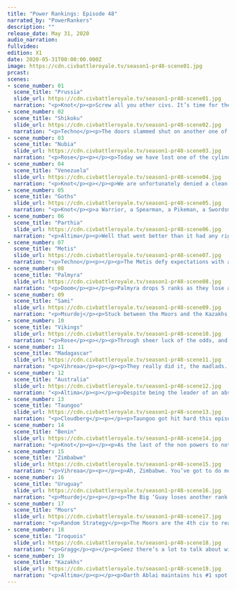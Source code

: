 ```yaml
---
title: "Power Rankings: Episode 48"
narrated_by: "PowerRankers"
description: ""
release_date: May 31, 2020
audio_narration:
fullvideo:
edition: X1
date: 2020-05-31T00:00:00.000Z
image: https://cdn.civbattleroyale.tv/season1-pr48-scene01.jpg
prcast:
scenes:
- scene_number: 01
  scene_title: "Prussia"
  slide_url: https://cdn.civbattleroyale.tv/season1-pr48-scene01.jpg
  narration: "<p>Knot</p><p>Screw all you other civs. It’s time for the eulogy of a real nation. The glory of Prussia was always underrated. They were initially ranked 58th, an insult to Fredrick’s pride, and he proved them immediately wrong. He kneecapped the wimps to their east, the Czechs, and proved the glory of the Prussian to the rest of their puny neighbors. So much so that all their neighbors, in a feeble attempt to limit Prussian greatness, created several coalitions against this great leader, which Prussia’s military might fought back effortlessly. Prussia never lost a war. Ever. Some power rankers may have led you to believe that Prussia lost several cities in the course of these many coalitions, and basically became a rump, but they are clearly lying, and jerkfaces. Prussia strategically gifted these cities, in order to give other civs like the Goths, Vikings, and Sami a sense of security. </p><p>Right as Prussia was about to totally take over all of Europe and win the game, a power ranked named Doom, furious at Prussia’s massive success, conspired with Blue Cassette to reset the game. Even this did not stop the might of Prussia, and they started Endgame as one of the strongest civs in Europe. What was truly masterful though, was the gifting of Berlin to Palmyra, which was definitely not an incredibly stupid move that killed any momentum they might have had. Prussia was definitely set to win, but some poopy face civ no one’s ever heard of called “The Moors” tried to take Prussian land. Fredrick, a benevolent leader, decided to surrender his lands to them, in order to give other civs a chance. Prussia will always be remembered for it’s tenacity to stay alive, regardless of what other power rankers thought of them. Long live Prussia! They are truly the greatest civ to have ever, and will ever exist in the CBR.</p><p>(Ok Fredrick, I wrote your eulogy, just please don’t stick me in the stocks again.)</p>"
- scene_number: 02
  scene_title: "Shikoku"
  slide_url: https://cdn.civbattleroyale.tv/season1-pr48-scene02.jpg
  narration: "<p>Techno</p><p>The doors slammed shut on another one of CBRX's major civs this part, as Shikoku finally falls. Shikoku was easily the most competent Japanese civ we've had in the CBR, as they grew to control an empire stretching well beyond the Japanese mainland pre-Endgame. Unfortunately, a late-game invasion from the Qin severely weakened Shikoku pre-Endgame, relegating them to a start in the northern reaches of Siberia. Even still, they performed well, delivering crushing defeats to the Evenks and Khamugs and outlasting the Qin before finally falling to a joint Kazakh-Guay invasion. Rest in peace, Sakamoto, you fought well.</p>"
- scene_number: 03
  scene_title: "Nubia"
  slide_url: https://cdn.civbattleroyale.tv/season1-pr48-scene03.jpg
  narration: "<p>Rose</p><p></p><p>Today we have lost one of the cylinders rumps, which the team hates a lot less than Madagascar. The Moors, among expansion into the middle east, found a mysterious bunker among the nile which hid the last remaining soldiers of Nubia, in which the city was taken and we lost yet another civ. Nubia unfortunately never had any “real big accomplishments to highlight, with the most notable being a brief siege of Benin that ultimately backfired, and holding off Zimbabwe for an extended period of time before the front line was broken. All things considered they weren't the worst rump we’ve had, they were in a generally ignored position that stayed in the lower half of the PR for almost the entirety of the game, so they didn't exactly ruin things for a lot of civs who just sort of let them exist until now. While inevitable, Nubia did technically outlast expectations and managed to keep on rumping for this long which is kind of a feat in itself. Nubia will unfortunately be likely forgotten after 10 or so parts, F.</p>"
- scene_number: 04
  scene_title: "Venezuela"
  slide_url: https://cdn.civbattleroyale.tv/season1-pr48-scene04.jpg
  narration: "<p>Knot</p><p></p><p>We are unfortunately denied a clean top 15 this episode, as Venezuela barely holds on to life against the Taungoo. Look, Venezuela, you were absolutely an integral part of this game, and I respect that, but can you and the other rump states just roll over and die so that the remaining real players aren’t distracted? We’ll have a beautiful eulogy waiting for you, just accept fate already!</p>"
- scene_number: 05
  scene_title: "Goths"
  slide_url: https://cdn.civbattleroyale.tv/season1-pr48-scene05.jpg
  narration: "<p>Knot</p><p>a Warrior, a Spearman, a Pikeman, a Swordsman, a Longswordsman, a Cavalry, a Great War Infantry, an Infantry. These are the many things that the Moors could have brought to end the Goths. What did they bring instead? Helicopters. Hence why the goths remain in the not dead portion of the list. Thanks Abd-ar! </p>"
- scene_number: 06
  scene_title: "Parthia"
  slide_url: https://cdn.civbattleroyale.tv/season1-pr48-scene06.jpg
  narration: "<p>Altima</p><p>Well that went better than it had any right to. I know, I know, Parthia got carved up like a stoner in a slasher film, but they’re still alive, which is more than we should rightly be able to say about them. Right now, all that keeps it that way is an Indian Composite bowman parked in the city, which under the rules of Civ, keeps any Kazakh units from conquering the city. If they stay put, which they probably will for a hot minute given how thick the Kazakh formation around the city is, that one Compy may be able to stall out the Kaz advance long enough that Ablai gets bored and peace’s out. It’s a faint hope, but it’s still a hope.</p><p></p><p>Note that this still leaves them with one non-city, non-mountain tile in their entire empire.</p>"
- scene_number: 07
  scene_title: "Metis"
  slide_url: https://cdn.civbattleroyale.tv/season1-pr48-scene07.jpg
  narration: "<p>Techno</p><p></p><p>The Metis defy expectations with a well-timed peace deal, leaving them as a weak city state. Fear of warmongering penalty is a powerful negotiating tactic, it appears. With only one true neighbor to worry about and no (relevant) active wars, the Metis aren't nearly as vulnerable as their city-state contemporaries actively at war, but they still could be snuffed out in just a few turns should the Iroquois actually declare war or even just open their borders to another civ the Metis are at war with.</p>"
- scene_number: 08
  scene_title: "Palmyra"
  slide_url: https://cdn.civbattleroyale.tv/season1-pr48-scene08.jpg
  narration: "<p>Doom</p><p></p><p>Palmyra drops 5 ranks as they lose all but one city to the Moors in a handful of turns. We've seen the importance of tech time and time again, this war was no exception. While Zenobia never quite lived up to our endgame expectations, she outperformed every other middle eastern civ from both CBRX and Mark 2, leaving a strong legacy and maybe even a top 10 finish if she gets lucky.</p>"
- scene_number: 09
  scene_title: "Sami"
  slide_url: https://cdn.civbattleroyale.tv/season1-pr48-scene09.jpg
  narration: "<p>Msurdej</p><p>Stuck between the Moors and the Kazakhs, Eadni has a somewhat higher chance of dying than some of the other city states at this point. While she isn’t currently at war like Venezuela or Parthia, she also has more superpowers around her than the Metis. For now, Sami plays an interesting game, working between two superpowers to maintain independence.</p>"
- scene_number: 10
  scene_title: "Vikings"
  slide_url: https://cdn.civbattleroyale.tv/season1-pr48-scene10.jpg
  narration: "<p>Rose</p><p></p><p>Through sheer luck of the odds, and by Odin knows what miracles, despite being banished to the icy hellhole that is Iceland, the Vikings have managed to break back into the top 10. Ragnar through what is basically the fall of every other non superpower on the cylinder, has gained SEVEN ranks, which is huge for any civ at any time, especially when you consider that's almost half the remaining roster. Knock on wood of course, but the vikings may be able to defend for just a tad bit longer due to the fact that they are stuck on an island, and as we all know: the AI can’t invade islands for shit. Additionally, Ragnar’s two remaining neighbors are too busy to take them on, with the Moors re-industrializing after trucking to Palmyra and possibly prepping for the baby blue blob, while the Iroqouis are fighting said giant baby blue blob in a lasting effort. Maybe it’s just an island civ thing, surviving for unexpectedly long times(unless your name is minoa) and managing to claw your way through the lower ranks until you reach higher and higher places, and our 9th place civ is an unfortunate example of that.</p>"
- scene_number: 11
  scene_title: "Madagascar"
  slide_url: https://cdn.civbattleroyale.tv/season1-pr48-scene11.jpg
  narration: "<p>Vihreaa</p><p></p><p>They really did it, the madlads. Madagascar has reached the top 10 of the most powerful civs on the cylinder. Let that sink in. </p><p></p><p>Regardless of this, it’s quite hard to give criticism to Madagascar’s strategy, and it is undeniable that it is working flawlessly so far. By turtling and being forgotten by the other civs on the cylinder, Madagascar could reach a rank as high as 6. If Taungoo and Benin are crippled next part, Madagascar would have a legitimate claim to the 6th place spot. Here’s to one of the most entertaining upsets of the CBRX.</p>"
- scene_number: 12
  scene_title: "Australia"
  slide_url: https://cdn.civbattleroyale.tv/season1-pr48-scene12.jpg
  narration: "<p>Altima</p><p></p><p>Despite being the leader of an absolute hopeless rump, Hawke has made a concerted effort to be interesting in this part. From drinking his way into a joint Great Big Stupid War alongside Mithradetes that basically killed the latter (food for thought, does it count as an elimination if you get another civ to do something really stupid that gets it killed?), to even actually swinging a flip against the Blue Meanie, even if he absolutely had no chance to keep it. Hats off Hawke, you worthless, glorious idiot.</p>"
- scene_number: 13
  scene_title: "Taungoo"
  slide_url: https://cdn.civbattleroyale.tv/season1-pr48-scene13.jpg
  narration: "<p>Cloudberg</p><p></p><p>Taungoo got hit hard this episode, losing its capital and several other cities to a Zimbabwean invasion that doesn’t seem likely to slow down any time soon. And still, they only drop one spot, because that’s really as far as you can go these days. After all, Taungoo still outclasses Benin in most stats, let alone Australia. But for how long? We’ll find out in episode 49, when they either get reduced to a rump or sign a well-timed peace treaty before stepping back to lick their wounds. </p>"
- scene_number: 14
  scene_title: "Benin"
  slide_url: https://cdn.civbattleroyale.tv/season1-pr48-scene14.jpg
  narration: "<p>Knot</p><p></p><p>As the last of the non powers to not be attacked yet, Benin rises right next to the dividing line of predators and prey. It would take a miracle for Benin to survive a war with its neighbors, let alone come out of it unscathed. It’s basically an inevitability that they will fall. The question remains to who, and when? In a way, Benin is still one of the most relevant civs because whether the Moors, Zimbabwe, both, or no one gets their hands on Benin’s land next part will determine who, if anyone, can stand up to the Kazakhs on this side of the world. </p>"
- scene_number: 15
  scene_title: "Zimbabwe"
  slide_url: https://cdn.civbattleroyale.tv/season1-pr48-scene15.jpg
  narration: "<p>Vihreaa</p><p></p><p>Ah, Zimbabwe. You’ve got to do more, son. With more performance like this, you’ll be benched! Here, let me give some perspective to you. The amount of ranks that separate you and Madagascar is 4. Zimbabwe has got to make a move to compete with the other powers of the world, who seem to be devouring entire empires every single part, while Zimbabwe takes out a few rumps here and there. Though they aren’t particularly losing any wars, they are certainly stagnating, and the longer they choose to procrastinate, the more difficult it will be to catch up to the other 4.</p>"
- scene_number: 16
  scene_title: "Uruguay"
  slide_url: https://cdn.civbattleroyale.tv/season1-pr48-scene16.jpg
  narration: "<p>Msurdej</p><p></p><p>The Big ‘Guay loses another rank this week, as their week was one of the weakest amongst the superpowers, if not the weakest. Much of their Japanese and Filipino holdings have been lost to the Kazahks, and the only thing they did gain was the former Haida capital. Much make no mistake, while he’s had a few bad parts, Lajavella is certainly not out. He has the most cities and second most production, which could be helpful for say, an invasion of Taungoo. He does however, have to get rid of his low science scores, otherwise he’ll never compete with the other four Superpowers.</p><p></p>"
- scene_number: 17
  scene_title: "Moors"
  slide_url: https://cdn.civbattleroyale.tv/season1-pr48-scene17.jpg
  narration: "<p>Random Strategy</p><p>The Moors are the 4th civ to reach 50 cities, thereby officially becoming the cylinder's 4th superpower. It was all too easy. After demolishing the Sami last part and reducing them to a city state, they did the exact same thing this part to Palmyra, and also killed a few rumps so fast they didn't even realise they were being attacked. Such ruthless efficiency. That's what happens when you have bombers and paratroopers and your opponent is still using an enlightenment era military. Their current target is the statue of Zeus (belonging to the Goths), something that will greatly help them with their blitz strategies. Unfortunately, the general in charge has messed up the invasion and has helicopters blocking the cavalry from capturing the city, so it will take a few turns to fix that. </p><p></p><p>What's next? Well they are now second in military, so they could try joining the anti-Kazakh coalition while the Kazakhs are distracted to the east. Or they could eat Benin, which should be just as easy as Sami and Palmyra. Or maybe they could even try a mass paradrop into Zimbabwe to prevent a 5th superpower from ascending. Though they certainly have a lot of options, the Moor's weakness is that they are slightly behind the other 3 superpowers in terms of cities and production. Their greatest strength (aside from their expansion options) is probably their tech, in which they are still second, but seem to be making a bid for first by going for particle physics and Glados, while the Iroquois are getting distracted by dinosaurs. Speaking of science, the Moors have built the Apollo program… They are apparently going for a science victory... Yeah: looks like BC forgot to disable that... I'm guessing that is just going to be ignored.</p><p></p>"
- scene_number: 18
  scene_title: "Iroquois"
  slide_url: https://cdn.civbattleroyale.tv/season1-pr48-scene18.jpg
  narration: "<p>Gragg</p><p></p><p>Geez there’s a lot to talk about with the Iroquois. I’ll try to keep this brief though. They finally removed the majority of the Venezuelan pests this episode, and it looks like that job will be finished at the beginning of next episode. Metis as well has been all but removed. Their overall strength has improved greatly. However (there’s always something) their remaining neighbors are no pushovers. Chiefly the Kazakhs and Uruguay. Moors if you include trans-Atlantic neighbors. In a head on head war with either they do not look great, at least according to raw stats. The current war with the Kazakhs is currently going ok but I wouldn’t expect that front to go much further in the Iroquois direction. This could be a real turning point for the Iroquois. Now that they’re not the big boy on the block, will they measure up?</p>"
- scene_number: 19
  scene_title: "Kazakhs"
  slide_url: https://cdn.civbattleroyale.tv/season1-pr48-scene19.jpg
  narration: "<p>Altima</p><p></p><p>Darth Ablai maintains his #1 spot this week with all but two PRs ranking him #1, and even the dissenters giving him #2. As one of those dissenters, I can still definitely see why- his military host is the largest military by an absurd what-are-you-compensating-for degree, he has 230+ nukes, his production is similarly ridiculous, and he’s at least 3rd in every meaningful stat.</p><p></p><p>He is however not unchallenged- the Iroqouis and Moors both beat him in tech by a solid degree (7 and 6 techs respectively) and the entirety of the last two parts has been a litany of Bad Times happening to people with less tech than their rivals. And while his military score is impressive, his actual force is much smaller than it looks- most of the score comes from his nukes, which while again impressive, are something the AI doesn’t like to use. Still, he’s holding his own against two other top five civs pretty handily, and that cannot be disregarded. Thus, with his impressive stats and solid positioning, his #1 reign continues.</p>"
---
```

